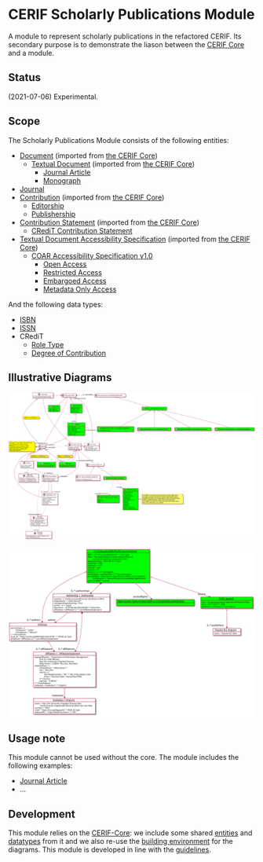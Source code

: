 # CERIF Scholarly Publications Module

A module to represent scholarly publications in the refactored CERIF.
Its secondary purpose is to demonstrate the liason between the [CERIF Core](https://github.com/EuroCRIS/CERIF-Core) and a module.

## Status

(2021-07-06) Experimental.

## Scope

The Scholarly Publications Module consists of the following entities:
* [Document](https://github.com/EuroCRIS/CERIF-Core/blob/main/entities/Document.md) (imported from [the CERIF Core](https://github.com/EuroCRIS/CERIF-Core))
  * [Textual Document](https://github.com/EuroCRIS/CERIF-Core/blob/main/entities/Textual_Document.md) (imported from [the CERIF Core](https://github.com/EuroCRIS/CERIF-Core))
     * [Journal Article](./entities/Journal_Article.md)
     * [Monograph](./entities/Monograph.md)
* [Journal](./entities/Journal.md)
* [Contribution](https://github.com/EuroCRIS/CERIF-Core/blob/main/entities/Contribution.md) (imported from [the CERIF Core](https://github.com/EuroCRIS/CERIF-Core))
  * [Editorship](./entities/Editorship.md)
  * [Publishership](./entities/Publishership.md)
* [Contribution Statement](https://github.com/EuroCRIS/CERIF-Core/blob/main/entities/Contribution_Statement.md) (imported from [the CERIF Core](https://github.com/EuroCRIS/CERIF-Core))
  * [CRediT Contribution Statement](./entities/CRediT_Contribution_Statement.md)
* [Textual Document Accessibility Specification](https://github.com/EuroCRIS/CERIF-Core/blob/main/entities/Textual_Document_Accessibility_Specification.md) (imported from [the CERIF Core](https://github.com/EuroCRIS/CERIF-Core))
  * [COAR Accessibility Specification v1.0](./entities/COAR_Accessibility_Specification_v_1_0.md)
    * [Open Access](./entities/Open_Access_COAR_Accessibility_Specification_v_1_0.md)
    * [Restricted Access](./entities/Restricted_Access_COAR_Accessibility_Specification_v_1_0.md)
    * [Embargoed Access](./entities/Embargoed_Access_COAR_Accessibility_Specification_v_1_0.md)
    * [Metadata Only Access](./entities/Metadata_Only_Access_COAR_Accessibility_Specification_v_1_0.md)
    

And the following data types:
* [ISBN](./datatypes/ISBN.md)
* [ISSN](./datatypes/ISSN.md)
* CRediT
  * [Role Type](./datatypes/CRediT_Role_Type.md)
  * [Degree of Contribution](./datatypes/CRediT_Degree_of_Contribution.md)

## Illustrative Diagrams
![The module diagram](./diagrams/module.svg)

![The example diagram](./diagrams/example.svg)

## Usage note
This module cannot be used without the core.
The module includes the following examples:
* [Journal Article](./examples/Journal_Article_Example1.md)
* ...

## Development

This module relies on the [CERIF-Core](https://github.com/EuroCRIS/CERIF-Core): we include some shared [entities](https://github.com/EuroCRIS/CERIF-Core/tree/main/entities) and [datatypes](https://github.com/EuroCRIS/CERIF-Core/tree/main/datatypes) from it and we also re-use the [building environment](https://github.com/EuroCRIS/CERIF-Core/tree/main/tools) for the diagrams. This module is developed in line with the [guidelines](https://github.com/EuroCRIS/CERIF-Core/tree/main/guidelines).
